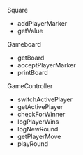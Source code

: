 Square
- addPlayerMarker
- getValue

Gameboard
- getBoard
- acceptPlayerMarker
- printBoard

GameController 
- switchActivePlayer
- getActivePlayer
- checkForWinner
- logPlayerWins
- logNewRound
- getPlayerMove
- playRound
